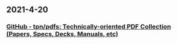 
## 2021-4-20

### [GitHub - tpn/pdfs: Technically-oriented PDF Collection (Papers, Specs, Decks, Manuals, etc)](https://github.com/tpn/pdfs)